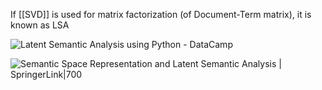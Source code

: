 If [[SVD]] is used for matrix factorization (of Document-Term matrix), it is known as LSA

![Latent Semantic Analysis using Python - DataCamp](https://res.cloudinary.com/dyd911kmh/image/upload/f_auto,q_auto:best/v1538411402/image3_maagmh.png)

![Semantic Space Representation and Latent Semantic Analysis | SpringerLink|700](https://media.springernature.com/original/springer-static/image/chp%3A10.1007%2F978-3-319-95663-3_6/MediaObjects/418651_1_En_6_Fig3_HTML.png)